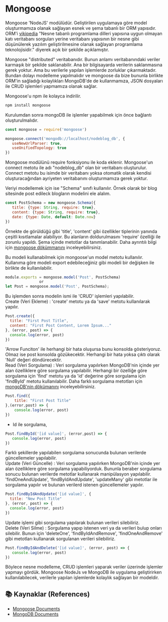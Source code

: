 # Mongoose

Mongoose 'NodeJS' modülüdür. Geliştirilen uygulamaya göre model oluşturmamıza olanak sağlayan esnek ve şema tabanlı bir ORM yapısıdır. ORM'i [vikipedia](https://tr.wikipedia.org/wiki/Nesne-%C4%B0li%C5%9Fkisel_E%C5%9Fleme) "Nesne tabanlı programlama dilleri yapısına uygun olmayan katı veritabanı sorguları yerine veritabanı yapısının bir nesne gibi düşünülerek yazılım geliştirilmesine olanak sağlayan programlama teknolojisidir." diyerek açık bir şekilde açıklamıştır.

Mongoose "distributed" veritabanıdır. Bunun anlamı veritabanındaki veriler karmaşık bir şekilde saklanabilir. Ana bir bilgisayarda verilerin saklanmasına gerek yoktur. Ama bu verilerle yapılan işlemlerde zorluklar çıkarmaktadır. Bundan dolayı modelleme yapılmalıdır ve mongoose da bize bununla birlikte ORM'in sağladığı kolaylıkları MongoDB'de de kullanmamıza, JSON dosyaları ile CRUD işlemleri yapmamıza olanak sağlar.

Mongoose'u npm ile kolayca indirilir.
 ``` bash
npm install mongoose
 ```
 Kurulumdan sonra mongoDB ile işlemler yapabilmek için önce bağlantı oluşturulmalıdır.
 ``` javascript
const mongoose = require('mongoose')

mongoose.connect('mongodb://localhost/nodeblog_db', {
	useNewUrlParser: true,
	useUnifiedTopology: true
})
 ```
 Mongoose modülünü require fonksiyonu ile koda eklenir. Mongoose'un connect metotu ile adı "nodeblog_db" olan bir veritabanı oluşturulur. Connect metotu bu isimde bir veritabanı yoksa otomatik olarak kendisi oluşturacağından ayriyeten veritabanını oluşturmamıza gerek yoktur.
 
 Veriyi modellemek için ise "Schema" sınıfı kullanılır. Örnek olarak bir blog sitesinde post edileck blogların modelini ele alalım.
 ```javascript
const PostSchema = new mongoose.Schema({
	title: {type: String, require: true},
	content: {type: String, require: true},
	date: {type: Date, default: Date.now}
})
 ```
 Örnekte de görüldüğü gibi 'title', 'content' gibi özellikler tiplerinin yanında çeşitli kısıtlamalar alabiliyor. Bu alanların doldurulmasını 'require' özelliği ile zorunlu yapıldı. Şema içinde metotlar da tanımlanabilir. Daha ayrıntılı bilgi için [mongoose dökümmanını](https://mongoosejs.com/docs/guide.html#methods) inceleyebilirsiniz.
 
 Bu modeli kullanabilmek için mongoose'un model metotu kullanılır. Kullanıma göre modeli export edebileceğiniz gibi modeli bir değişken ile birlikte de kullanılabilir.
 ```javascript
module.exports = mongoose.model('Post', PostSchema)
		  		or
let Post = mongoose.model('Post', PostSchema);
 ```
 Bu işlemden sonra modelin ismi ile 'CRUD' işlemleri yapılabilir. </br>
 Create (Veri Ekleme) : 'create' metotu ya da 'save' metotu kullanılarak yapılır.</br>
  ``` javascript
Post.create({
	title: "First Post Title",
	content: "First Post Content, Lorem Ipsum..."
}, (error, post) => {
	console.log(error, post)
})
  ```
  'Arrow Funciton' ile herhangi bir hata oluşursa bunu konsolda gösteriyoruz. Olmaz ise post konsolda gözükecektir. Herhangi bir hata yoksa çıktı olarak 'Null' değeri döndürecektir. </br>
  Read (Veri Sorgulama) : Veri sorgulama yapılırken MongoDB'nin içinde yer alan özelliklere göre sorgulama yapılabilir. Herhangi bir özelliğe göre sorgulama için 'find' metotu ya da 'id' değerine göre sorgulama için 'findById' metotu kullanılabilir. Daha farklı sorgulama metotları için [mongoDB'nin dökümanını](https://docs.mongodb.com/manual/reference/method/js-collection/) inceleyebilirsiniz. </br>
``` javascript
Post.find({
	title: "First Post Title"
},(error,post) => {
	console.log(error, post)
})
 ```
 - Id ile sorgulama, </br>
  
 ``` javascript
Post.findById('[id value]', (error,post) => {
	console.log(error, post)
})
 ```
  Farklı şekillerde yapılabilen sorgulama sonucunda bulunan verilerde güncellemeler yapılabilir.</br>
  Update (Veri Güncelle) : Veri sorgulama yapılırken MongoDB'nin içinde yer alan özelliklere göre sorgulama yapabiliyorduk. Bununla beraber sorgulama sonucu bulunan verilerde metotlar kullanarak manipülasyon yapılabilir. 'findOneAndUpdate', 'findByIdAndUpdate', 'updateMany' gibi metotlar ile sorgulama yapılır ve bulunan verilerd istenen güncellemeler yapılır. </br>
  ``` javascript
Post.findByIdAndUpdate('[id value]', {
	title: "New Post Title"
}, (error, post) => {
	console.log(error, post)
})
 ```
  Update işlemi gibi sorgulama yapılarak bulunan verileri silebiliriz. </br>
  Delete (Veri Silme) : Sorgulama yapıp istenen veri ya da verileri bulup onları silebilir. Bunun için 'deleteOne', 'findByIdAndRemove', 'findOneAndRemove' gibi metotları kullanarak sorgulanan verileri silebiliriz. </br>
 ``` javascript
Post.findByIdAndDelete('[id value]', (error, post) => {
	console.log(error, post)
})
 ```
 Böylece nesne modelleme, CRUD işlemleri yaparak veriler üzerinde işlemler yapmayı gördük. Mongoose NodeJs ve MongoDB ile uygulama geliştirirken kullanılabilecek, verilerle yapılan işlemlerde kolaylık sağlayan bir modeldir.  </br>
 
  ## :books: Kaynaklar (References)
 - [Mongoose Documents](https://mongoosejs.com/docs/guide.html)
 - [MongoDB Documents](https://docs.mongodb.com/manual/crud/)
